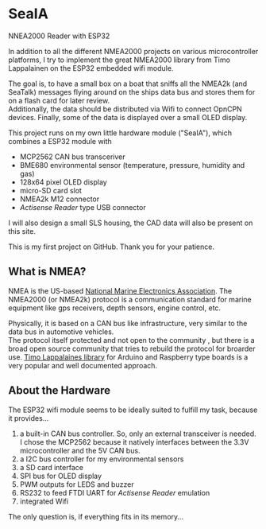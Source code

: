 # SeaIA
NNEA2000 Reader with ESP32

In addition to all the different NMEA2000 projects on various microcontroller platforms, I try to implement the great NMEA2000 library from Timo Lappalainen on the ESP32 embedded wifi module.

The goal is, to have a small box on a boat that sniffs all the NMEA2k (and SeaTalk) messages flying around on the ships data bus and stores them for on a flash card for later review.  
Additionally, the data should be distributed via Wifi to connect OpnCPN devices.
Finally, some of the data is displayed over a small OLED display.

This project runs on my own little hardware module ("SeaIA"), which combines a ESP32 module with
* MCP2562 CAN bus transceriver
* BME680 environmental sensor (temperature, pressure, humidity and gas)
* 128x64 pixel OLED display
* micro-SD card slot
* NMEA2k M12 connector
* _Actisense Reader_ type USB connector

I will also design a small SLS housing, the CAD data will also be present on this site.

This is my first project on GitHub. Thank you for your patience.

## What is NMEA?
NMEA is the US-based [National Marine Electronics Association](https://en.wikipedia.org/wiki/National_Marine_Electronics_Association).
The NMEA2000 (or NMEA2k) protocol is a communication standard for marine equipment like gps receivers, depth sensors, engine control, etc.

Physically, it is based on a CAN bus like infrastructure, very similar to the data bus in automotive vehicles.  
The protocol itself protected and not open to the community , but there is a broad open source community that tries to rebuild the protocol for broarder use. [Timo Lappalaines library](https://libraries.io/github/ttlappalainen/NMEA2000) for Arduino and Raspberry type boards is a very popular and well documented approach.

## About the Hardware

The ESP32 wifi module seems to be ideally suited to fulfill my task, because it provides...
1. a built-in CAN bus controller. So, only an external transceiver is needed. I chose the MCP2562 because it natively interfaces between the 3.3V microcontroller and the 5V CAN bus.
2. a I2C bus controller for my environmental sensors
3. a SD card interface
4. SPI bus for OLED display
5. PWM outputs for LEDS and buzzer
6. RS232 to feed FTDI UART for _Actisense Reader_ emulation
7. integrated Wifi

The only question is, if everything fits in its memory...
